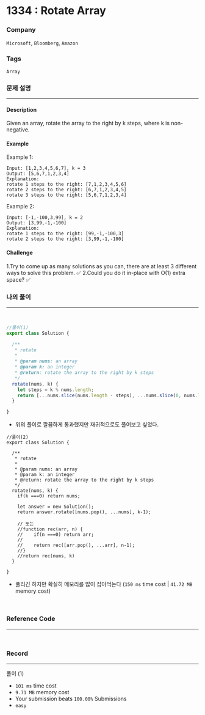 1334 : Rotate Array
===
### Company
`Microsoft`, `Bloomberg`, `Amazon`

### Tags
`Array`

### 문제 설명
---
#### Description
Given an array, rotate the array to the right by k steps, where k is non-negative.

#### Example
Example 1:
```
Input: [1,2,3,4,5,6,7], k = 3
Output: [5,6,7,1,2,3,4]
Explanation:
rotate 1 steps to the right: [7,1,2,3,4,5,6]
rotate 2 steps to the right: [6,7,1,2,3,4,5]
rotate 3 steps to the right: [5,6,7,1,2,3,4]
```
Example 2:
```
Input: [-1,-100,3,99], k = 2
Output: [3,99,-1,-100]
Explanation: 
rotate 1 steps to the right: [99,-1,-100,3]
rotate 2 steps to the right: [3,99,-1,-100]
```
#### Challenge
1.Try to come up as many solutions as you can, there are at least 3 different ways to solve this problem. ✅
2.Could you do it in-place with O(1) extra space? ✅
<br>

### 나의 풀이
---
<br>

```js
//풀이(1)
export class Solution {

  /**
   * rotate
   *
   * @param nums: an array
   * @param k: an integer
   * @return: rotate the array to the right by k steps
   */
  rotate(nums, k) {
    let steps = k % nums.length;
    return [...nums.slice(nums.length - steps), ...nums.slice(0, nums.length-steps)]
  }

}
```
- 위의 풀이로 깔끔하게 통과했지만 재귀적으로도 풀어보고 싶었다.
```
//풀이(2)
export class Solution {

  /**
   * rotate
   *
   * @param nums: an array
   * @param k: an integer
   * @return: rotate the array to the right by k steps
   */
  rotate(nums, k) {
    if(k ===0) return nums;

    let answer = new Solution();
    return answer.rotate([nums.pop(), ...nums], k-1);
    
    // 또는
    //function rec(arr, n) {
    //    if(n ===0) return arr;
    //    
    //    return rec([arr.pop(), ...arr], n-1);
    //}
    //return rec(nums, k)
  }

}
```
- 풀리긴 하지만 확실히 메모리를 많이 잡아먹는다 (`150 ms` time cost | `41.72 MB` memory cost)
<br>

### Reference Code
---
<br>

### Record
---
풀이 (1)
- `101 ms` time cost
- `9.71 MB` memory cost
- Your submission beats `100.00%` Submissions
- `easy`

<br>
